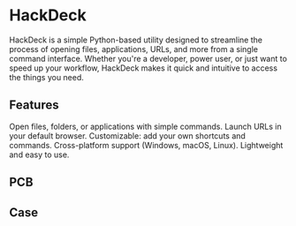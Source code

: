 # HackDeck
HackDeck is a simple Python-based utility designed to streamline the process of opening files, applications, URLs, and more from a single command interface. Whether you're a developer, power user, or just want to speed up your workflow, HackDeck makes it quick and intuitive to access the things you need.

## Features
Open files, folders, or applications with simple commands.
Launch URLs in your default browser.
Customizable: add your own shortcuts and commands.
Cross-platform support (Windows, macOS, Linux).
Lightweight and easy to use.

## PCB


## Case
